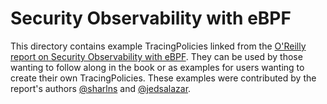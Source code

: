# Security Observability with eBPF

This directory contains example TracingPolicies linked from the [O'Reilly report on Security Observability with eBPF](https://www.oreilly.com/library/view/security-observability-with/9781492096719/).
They can be used by those wanting to follow along in the book or as examples for users wanting to create their own TracingPolicies.
These examples were contributed by the report's authors [@sharlns](https://github.com/sharlns) and [@jedsalazar](https://github.com/jedsalazar).